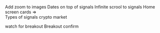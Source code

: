 Add zoom to images
Dates on top of signals
Infinite scrool to signals
Home screen cards =>  
Types of signals 
crypto market 

watch for breakout
Breakout confirm 
